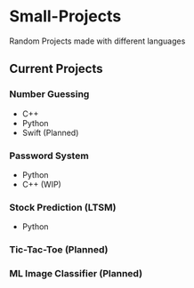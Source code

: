 # Small-Projects
Random Projects made with different languages

## Current Projects

### Number Guessing
- C++
- Python
- Swift (Planned)

### Password System
- Python
- C++ (WIP)

### Stock Prediction (LTSM)
- Python

### Tic-Tac-Toe (Planned)

### ML Image Classifier (Planned)
